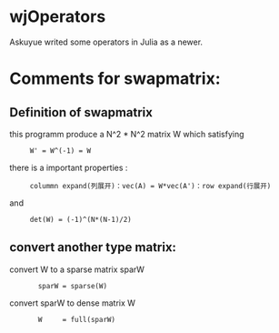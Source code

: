# wjOperators
Askuyue writed some operators in Julia as a newer.

# Comments for swapmatrix:
  ## Definition of swapmatrix
  this programm produce a N^2 * N^2 matrix W which satisfying
  
         W' = W^(-1) = W
         
   there is a important properties :
   
         colummn expand(列展开)：vec(A) = W*vec(A')：row expand(行展开)
         
   and
   
         det(W) = (-1)^(N*(N-1)/2)
         
  ## convert another type matrix:
 
   convert W to a sparse matrix sparW
  
           sparW = sparse(W)
           
  convert sparW to dense matrix W
  
           W     = full(sparW)
